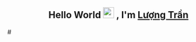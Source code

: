 <h2 align="center">Hello World <img src="https://media.giphy.com/media/hvRJCLFzcasrR4ia7z/giphy.gif" width="25px"> , I'm <a href="https://lov3five.github.io/profile/">Lượng Trần</a></h2>
#

<div align="center"><img  src="https://media3.giphy.com/media/ko7twHhomhk8E/giphy.gif?cid=ecf05e47un05o9r7yv9s45tpjrs4tse63li6fswn9bgnlhco&rid=giphy.gif&ct=g" alt=""></div>



